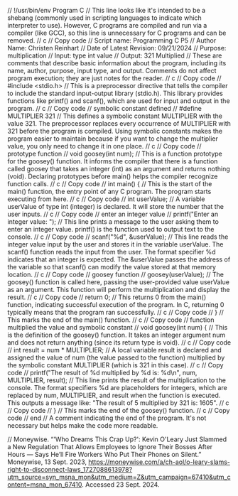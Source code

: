 // !/usr/bin/env Program C
// This line looks like it's intended to be a shebang (commonly used in scripting languages to indicate which interpreter to use). However, C programs are compiled and run via a compiler (like GCC), so this line is unnecessary for C programs and can be removed.
// c
// Copy code
// Script name: Programming C P5
// Author Name: Christen Reinhart
// Date of Latest Revision: 09/21/2024
// Purpose: multiplication
// Input: type int value
// Output: 321 Multiplied
// These are comments that describe basic information about the program, including its name, author, purpose, input type, and output. Comments do not affect program execution; they are just notes for the reader.
// c
// Copy code
// #include <stdio.h>
// This is a preprocessor directive that tells the compiler to include the standard input-output library (stdio.h). This library provides functions like printf() and scanf(), which are used for input and output in the program.
// c
// Copy code
// symbolic constant defined
// #define MULTIPLIER 321
// This defines a symbolic constant MULTIPLIER with the value 321. The preprocessor replaces every occurrence of MULTIPLIER with 321 before the program is compiled. Using symbolic constants makes the program easier to maintain because if you want to change the multiplier value, you only need to change it in one place.
// c
// Copy code
// prototype function
// void goosey(int num);
// This is a function prototype for the goosey() function. It informs the compiler that there is a function called goosey that takes an integer (int) as an argument and returns nothing (void). Declaring prototypes before main() helps the compiler recognize function calls.
// c
// Copy code
// int main() {
// This is the start of the main() function, the entry point of any C program. The program starts executing from here.
// c
// Copy code
// int userValue;
// A variable userValue of type int (integer) is declared. It will store the number that the user inputs.
// c
// Copy code
    //  enter an integer value
   //  printf("Enter an integer value: ");
// This line prints a message to the user asking them to enter an integer value. printf() is the function used to output text to the console.
// c
// Copy code
   // scanf("%d", &userValue);
// This line reads the integer value input by the user and stores it in the variable userValue. The scanf() function reads the input from the user. The format specifier %d indicates that an integer is expected. The &userValue passes the address of the variable so that scanf() can modify the value stored at that memory location.
// c
// Copy code
    // goosey function
//    goosey(userValue);
// The goosey() function is called here, passing the user-provided value userValue as an argument. This function will perform the multiplication and display the result.
// c
// Copy code
//    return 0;
// This returns 0 from the main() function, indicating successful execution of the program. In C, returning 0 typically means that the program ran successfully.
// c
// Copy code
// }
// This marks the end of the main() function.
// c
// Copy code
// function multiplied the value and symbolic constant
// void goosey(int num) {
// This is the definition of the goosey() function. It takes an integer argument num and does not return anything (since its return type is void).
// c
// Copy code
  //  int result = num * MULTIPLIER;
// A local variable result is declared and assigned the value of num (the value passed to the function) multiplied by the symbolic constant MULTIPLIER (which is 321 in this case).
// c
// Copy code
  //  printf("The result of %d multiplied by %d is: %d\n", num, MULTIPLIER, result);
// This line prints the result of the multiplication to the console. The format specifiers %d are placeholders for integers, which are replaced by num, MULTIPLIER, and result when the function is executed. This outputs a message like: "The result of 5 multiplied by 321 is: 1605".
// c
// Copy code
// }
// This marks the end of the goosey() function.
// c
// Copy code
// end
// A comment indicating the end of the program. It's not necessary but helps make the code more readable.

// Moneywise. “'Who Dreams This Crap Up?': Kevin O'Leary Just Slammed a New Regulation That Allows Employees to Ignore Their Bosses After Hours — Says He’ll Fire Workers Who Put Their Phones on Silent.” Moneywise, 13 Sept. 2023, https://moneywise.com/a/ch-aol/o-leary-slams-right-to-disconnect-laws_1727088613978?utm_source=syn_msna_mon&utm_medium=Z&utm_campaign=67410&utm_content=msna_mon_67410. Accessed 23 Sept. 2024.